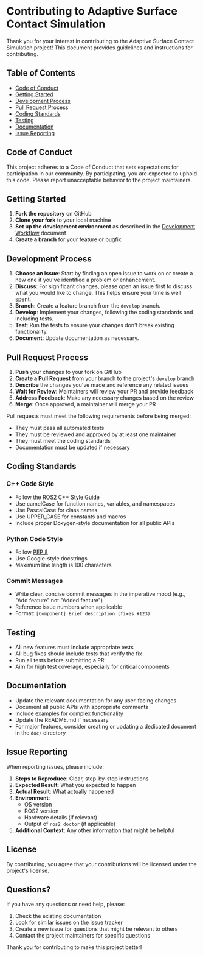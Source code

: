 # Contributing to Adaptive Surface Contact Simulation

Thank you for your interest in contributing to the Adaptive Surface Contact Simulation project! This document provides guidelines and instructions for contributing.

## Table of Contents

- [Code of Conduct](#code-of-conduct)
- [Getting Started](#getting-started)
- [Development Process](#development-process)
- [Pull Request Process](#pull-request-process)
- [Coding Standards](#coding-standards)
- [Testing](#testing)
- [Documentation](#documentation)
- [Issue Reporting](#issue-reporting)

## Code of Conduct

This project adheres to a Code of Conduct that sets expectations for participation in our community. By participating, you are expected to uphold this code. Please report unacceptable behavior to the project maintainers.

## Getting Started

1. **Fork the repository** on GitHub
2. **Clone your fork** to your local machine
3. **Set up the development environment** as described in the [Development Workflow](./doc/development_workflow.md) document
4. **Create a branch** for your feature or bugfix

## Development Process

1. **Choose an Issue**: Start by finding an open issue to work on or create a new one if you've identified a problem or enhancement.
2. **Discuss**: For significant changes, please open an issue first to discuss what you would like to change. This helps ensure your time is well spent.
3. **Branch**: Create a feature branch from the `develop` branch.
4. **Develop**: Implement your changes, following the coding standards and including tests.
5. **Test**: Run the tests to ensure your changes don't break existing functionality.
6. **Document**: Update documentation as necessary.

## Pull Request Process

1. **Push** your changes to your fork on GitHub
2. **Create a Pull Request** from your branch to the project's `develop` branch
3. **Describe** the changes you've made and reference any related issues
4. **Wait for Review**: Maintainers will review your PR and provide feedback
5. **Address Feedback**: Make any necessary changes based on the review
6. **Merge**: Once approved, a maintainer will merge your PR

Pull requests must meet the following requirements before being merged:
- They must pass all automated tests
- They must be reviewed and approved by at least one maintainer
- They must meet the coding standards
- Documentation must be updated if necessary

## Coding Standards

### C++ Code Style

- Follow the [ROS2 C++ Style Guide](https://docs.ros.org/en/humble/The-ROS2-Project/Contributing/Code-Style-Language-Versions.html)
- Use camelCase for function names, variables, and namespaces
- Use PascalCase for class names
- Use UPPER_CASE for constants and macros
- Include proper Doxygen-style documentation for all public APIs

### Python Code Style

- Follow [PEP 8](https://www.python.org/dev/peps/pep-0008/)
- Use Google-style docstrings
- Maximum line length is 100 characters

### Commit Messages

- Write clear, concise commit messages in the imperative mood (e.g., "Add feature" not "Added feature")
- Reference issue numbers when applicable
- Format: `[Component] Brief description (fixes #123)`

## Testing

- All new features must include appropriate tests
- All bug fixes should include tests that verify the fix
- Run all tests before submitting a PR
- Aim for high test coverage, especially for critical components

## Documentation

- Update the relevant documentation for any user-facing changes
- Document all public APIs with appropriate comments
- Include examples for complex functionality
- Update the README.md if necessary
- For major features, consider creating or updating a dedicated document in the `doc/` directory

## Issue Reporting

When reporting issues, please include:

1. **Steps to Reproduce**: Clear, step-by-step instructions
2. **Expected Result**: What you expected to happen
3. **Actual Result**: What actually happened
4. **Environment**: 
   - OS version
   - ROS2 version
   - Hardware details (if relevant)
   - Output of `ros2 doctor` (if applicable)
5. **Additional Context**: Any other information that might be helpful

## License

By contributing, you agree that your contributions will be licensed under the project's license.

## Questions?

If you have any questions or need help, please:
1. Check the existing documentation
2. Look for similar issues on the issue tracker
3. Create a new issue for questions that might be relevant to others
4. Contact the project maintainers for specific questions

Thank you for contributing to make this project better!

